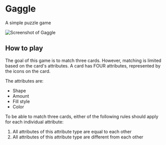 # Gaggle

A simple puzzle game

![Screenshot of Gaggle](https://user-images.githubusercontent.com/7341567/148661027-9b2bb2bb-44ac-44e7-b500-0e459cdebcfa.png)

## How to play
The goal of this game is to match three cards. However, matching is limited based on the card's attributes. A card has FOUR attributes, represented by the icons on the card.

The attributes are:
- Shape
- Amount
- Fill style
- Color

To be able to match three cards, either of the following rules should
apply for each individual attribute:
1. All attributes of this attribute type are equal to each other
2. All attributes of this attribute type are different from each other

